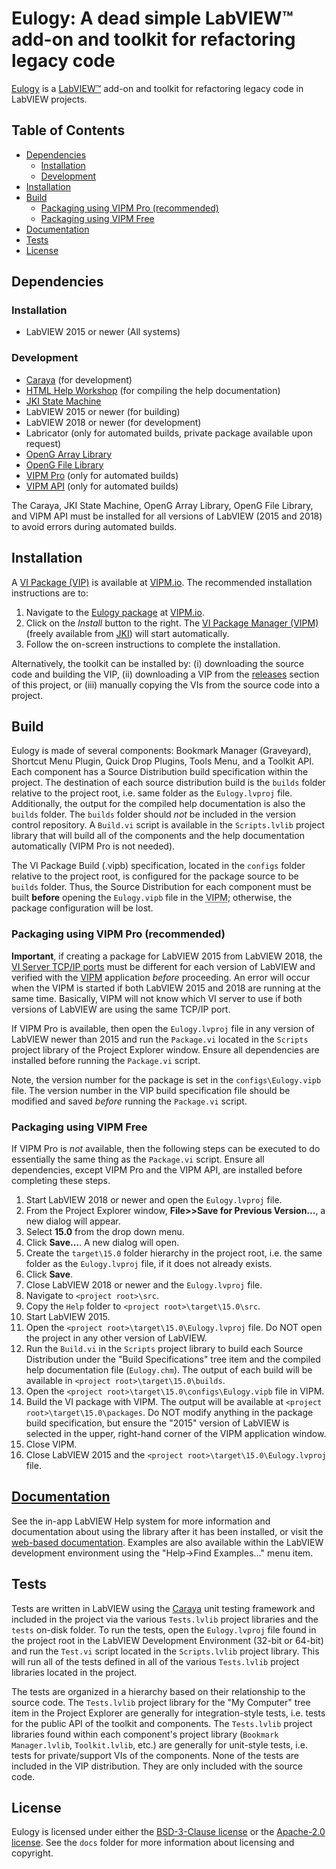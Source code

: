 # Eulogy: A dead simple LabVIEW&trade; add-on and toolkit for refactoring legacy code

[Eulogy](http://sine.ni.com/nips/cds/view/p/lang/en/nid/217170) is a [LabVIEW&trade;](http://www.ni.com/labview) add-on and toolkit for refactoring legacy code in LabVIEW projects.

## Table of Contents

- [Dependencies](#dependencies)
  - [Installation](#dependencies-installation)
  - [Development](#dependencies-development)
- [Installation](#installation)
- [Build](#build)
  - [Packaging using VIPM Pro (recommended)](#packaging-using-vipm-pro-recommended)
  - [Packaging using VIPM Free](#packaging-using-vipm-free)
- [Documentation](#documentation)
- [Tests](#tests)
- [License](#license)

## Dependencies

### Installation <a name="dependencies-installation"/>

- LabVIEW 2015 or newer (All systems)

### Development <a name="dependencies-development"/>

- [Caraya](http://sine.ni.com/nips/cds/view/p/lang/en/nid/215909) (for development)
- [HTML Help Workshop](https://docs.microsoft.com/en-us/previous-versions/windows/desktop/htmlhelp/microsoft-html-help-downloads) (for compiling the help documentation)
- [JKI State Machine](http://sine.ni.com/nips/cds/view/p/lang/en/nid/209025)
- LabVIEW 2015 or newer (for building)
- LabVIEW 2018 or newer (for development)
- Labricator (only for automated builds, private package available upon request)
- [OpenG Array Library](http://sine.ni.com/nips/cds/view/p/lang/en/nid/209027)
- [OpenG File Library](http://sine.ni.com/nips/cds/view/p/lang/en/nid/209027)
- [VIPM Pro](https://vipm.jki.net/get) (only for automated builds)
- [VIPM API](https://support.jki.net/hc/en-us/articles/214136183-VIPM-API) (only for automated builds)

The Caraya, JKI State Machine, OpenG Array Library, OpenG File Library, and VIPM API must be installed for all versions of LabVIEW (2015 and 2018) to avoid errors during automated builds.

## Installation

A [VI Package (VIP)](https://www.vipm.io/package/field_rnd_services_eulogy/) is available at [VIPM.io](https://www.vipm.io). The recommended installation instructions are to:

1. Navigate to the [Eulogy package](https://www.vipm.io/package/field_rnd_services_eulogy/) at [VIPM.io](https://www.vipm.io/).
2. Click on the _Install_ button to the right. The [VI Package Manager (VIPM)](https://www.vipm.io/download/) (freely available from [JKI](https://jki.net)) will start automatically.
3. Follow the on-screen instructions to complete the installation.

Alternatively, the toolkit can be installed by: (i) downloading the source code and building the VIP, (ii) downloading a VIP from the [releases](https://github.com/fieldrndservices/eulogy/releases) section of this project, or (iii) manually copying the VIs from the source code into a project.

## Build

Eulogy is made of several components: Bookmark Manager (Graveyard), Shortcut Menu Plugin, Quick Drop Plugins, Tools Menu, and a Toolkit API. Each component has a Source Distribution build specification within the project. The destination of each source distribution build is the `builds` folder relative to the project root, i.e. same folder as the `Eulogy.lvproj` file. Additionally, the output for the compiled help documentation is also the `builds` folder. The `builds` folder should _not_ be included in the version control repository. A `Build.vi` script is available in the `Scripts.lvlib` project library that will build all of the components and the help documentation automatically (VIPM Pro is not needed).

The VI Package Build (.vipb) specification, located in the `configs` folder relative to the project root, is configured for the package source to be `builds` folder. Thus, the Source Distribution for each component must be built **before** opening the `Eulogy.vipb` file in the <abbr title="VI Package Manager">VIPM</abbr>; otherwise, the package configuration will be lost.

### Packaging using VIPM Pro (recommended)

__Important__, if creating a package for LabVIEW 2015 from LabVIEW 2018, the [VI Server TCP/IP ports](http://zone.ni.com/reference/en-XX/help/371361P-01/lvhowto/configuring_the_vi_server/) must be different for each version of LabVIEW and verified with the [VIPM](https://knowledge.ni.com/KnowledgeArticleDetails?id=kA00Z000000P9YmSAK) application _before_ proceeding. An error will occur when the VIPM is started if both LabVIEW 2015 and 2018 are running at the same time. Basically, VIPM will not know which VI server to use if both versions of LabVIEW are using the same TCP/IP port.

If VIPM Pro is available, then open the `Eulogy.lvproj` file in any version of LabVIEW newer than 2015 and run the `Package.vi` located in the `Scripts` project library of the Project Explorer window. Ensure all dependencies are installed before running the `Package.vi` script.

Note, the version number for the package is set in the `configs\Eulogy.vipb` file. The version number in the VIP build specification file should be modified and saved _before_ running the `Package.vi` script.

### Packaging using VIPM Free

If VIPM Pro is _not_ available, then the following steps can be executed to do essentially the same thing as the `Package.vi` script. Ensure all dependencies, except VIPM Pro and the VIPM API, are installed before completing these steps.

1. Start LabVIEW 2018 or newer and open the `Eulogy.lvproj` file.
2. From the Project Explorer window, **File>>Save for Previous Version...**, a new dialog will appear.
3. Select **15.0** from the drop down menu.
4. Click **Save...**. A new dialog will open.
5. Create the `target\15.0` folder hierarchy in the project root, i.e. the same folder as the `Eulogy.lvproj` file, if it does not already exists.
6. Click **Save**.
7. Close LabVIEW 2018 or newer and the `Eulogy.lvproj` file.
8. Navigate to `<project root>\src`.
9. Copy the `Help` folder to `<project root>\target\15.0\src`.
10. Start LabVIEW 2015.
11. Open the `<project root>\target\15.0\Eulogy.lvproj` file. Do NOT open the project in any other version of LabVIEW.
12. Run the `Build.vi` in the `Scripts` project library to build each Source Distribution under the "Build Specifications" tree item and the compiled help documentation file (`Eulogy.chm`). The output of each build will be available in `<project root>\target\15.0\builds`.
13. Open the `<project root>\target\15.0\configs\Eulogy.vipb` file in VIPM.
14. Build the VI package with VIPM. The output will be available at `<project root>\target\15.0\packages`. Do NOT modify anything in the package build specification, but ensure the "2015" version of LabVIEW is selected in the upper, right-hand corner of the VIPM application window.
15. Close VIPM.
16. Close LabVIEW 2015 and the `<project root>\target\15.0\Eulogy.lvproj` file.

## [Documentation](https://help.fieldrndservices.com/eulogy)

See the in-app LabVIEW Help system for more information and documentation about using the library after it has been installed, or visit the [web-based documentation](https://help.fieldrndservices.com/eulogy). Examples are also available within the LabVIEW development environment using the "Help->Find Examples..." menu item.

## Tests

Tests are written in LabVIEW using the [Caraya](https://github.com/JKISoftware/Caraya) unit testing framework and included in the project via the various `Tests.lvlib` project libraries and the `tests` on-disk folder. To run the tests, open the `Eulogy.lvproj` file found in the project root in the LabVIEW Development Environment (32-bit or 64-bit) and run the `Test.vi` script located in the `Scripts.lvlib` project library. This will run all of the tests defined in all of the various `Tests.lvlib` project libraries located in the project. 

The tests are organized in a hierarchy based on their relationship to the source code. The `Tests.lvlib` project library for the "My Computer" tree item in the Project Explorer are generally for integration-style tests, i.e. tests for the public API of the toolkit and components. The `Tests.lvlib` project libraries found within each component's project library (`Bookmark Manager.lvlib`, `Toolkit.lvlib`, etc.) are generally for unit-style tests, i.e. tests for private/support VIs of the components. None of the tests are included in the VIP distribution. They are only included with the source code.

## License

Eulogy is licensed under either the [BSD-3-Clause license](https://opensource.org/licenses/BSD-3-Clause) or the [Apache-2.0 license](http://www.apache.org/licenses/LICENSE-2.0). See the `docs` folder for more information about licensing and copyright. 

